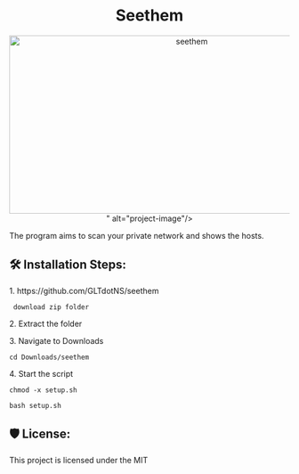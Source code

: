 <h1 align="center" id="title">Seethem</h1>

<p align="center"><img src="<img src=" https:="" socialify.git.ci="" gltdotns="" seethem="" image?language="1&amp;owner=1&amp;name=1&amp;stargazers=1&amp;theme=Light&quot;" alt="seethem" width="640" height="320">" alt="project-image"/&gt;</p>

<p id="description">The program aims to scan your private network and shows the hosts.</p>

<h2>🛠️ Installation Steps:</h2>

<p>1. https://github.com/GLTdotNS/seethem</p>

```
 download zip folder
```

<p>2. Extract the folder</p>

<p>3. Navigate to Downloads</p>

```
cd Downloads/seethem
```

<p>4. Start the script</p>

```
chmod -x setup.sh
```

```
bash setup.sh
```

<h2>🛡️ License:</h2>

This project is licensed under the MIT
